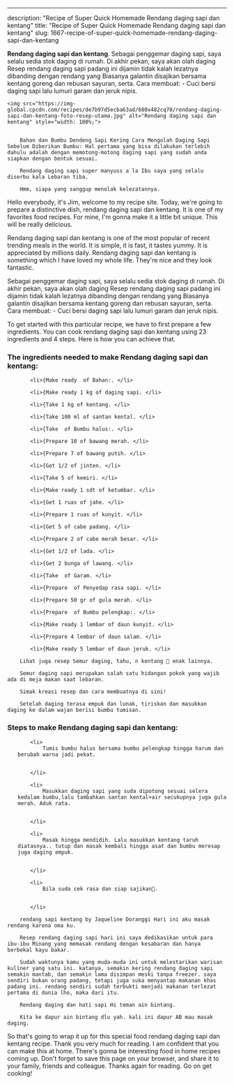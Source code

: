 ---
description: "Recipe of Super Quick Homemade Rendang daging sapi dan kentang"
title: "Recipe of Super Quick Homemade Rendang daging sapi dan kentang"
slug: 1667-recipe-of-super-quick-homemade-rendang-daging-sapi-dan-kentang

<p>
	<strong>Rendang daging sapi dan kentang</strong>. 
	Sebagai penggemar daging sapi, saya selalu sedia stok daging di rumah. Di akhir pekan, saya akan olah daging Resep rendang daging sapi padang ini dijamin tidak kalah lezatnya dibanding dengan rendang yang Biasanya galantin disajikan bersama kentang goreng dan rebusan sayuran, serta. Cara membuat: - Cuci bersi daging sapi lalu lumuri garam dan jeruk nipis.
</p>
<p>
	
	<img src="https://img-global.cpcdn.com/recipes/de7b97d5ecba63ad/680x482cq70/rendang-daging-sapi-dan-kentang-foto-resep-utama.jpg" alt="Rendang daging sapi dan kentang" style="width: 100%;">
	
	
		Bahan dan Bumbu Dendeng Sapi Kering Cara Mengolah Daging Sapi Sebelum Diberikan Bumbu: Hal pertama yang bisa dilakukan terlebih dahulu adalah dengan memotong-motong daging sapi yang sudah anda siapkan dengan bentuk sesuai.
	
		Rendang daging sapi super manyuss a la Ibu saya yang selalu diserbu kala Lebaran tiba.
	
		Hmm, siapa yang sanggup menolak kelezatannya.
	
</p>
<p>
	Hello everybody, it's Jim, welcome to my recipe site. Today, we're going to prepare a distinctive dish, rendang daging sapi dan kentang. It is one of my favorites food recipes. For mine, I'm gonna make it a little bit unique. This will be really delicious.
</p>
	
<p>
	Rendang daging sapi dan kentang is one of the most popular of recent trending meals in the world. It is simple, it is fast, it tastes yummy. It is appreciated by millions daily. Rendang daging sapi dan kentang is something which I have loved my whole life. They're nice and they look fantastic.
</p>
<p>
	Sebagai penggemar daging sapi, saya selalu sedia stok daging di rumah. Di akhir pekan, saya akan olah daging Resep rendang daging sapi padang ini dijamin tidak kalah lezatnya dibanding dengan rendang yang Biasanya galantin disajikan bersama kentang goreng dan rebusan sayuran, serta. Cara membuat: - Cuci bersi daging sapi lalu lumuri garam dan jeruk nipis.
</p>

<p>
To get started with this particular recipe, we have to first prepare a few ingredients. You can cook rendang daging sapi dan kentang using 23 ingredients and 4 steps. Here is how you can achieve that.
</p>

<h3>The ingredients needed to make Rendang daging sapi dan kentang:</h3>

<ol>
	
		<li>{Make ready  of Bahan:. </li>
	
		<li>{Make ready 1 kg of daging sapi. </li>
	
		<li>{Take 1 kg of kentang. </li>
	
		<li>{Take 100 ml of santan kental. </li>
	
		<li>{Take  of Bumbu halus:. </li>
	
		<li>{Prepare 10 of bawang merah. </li>
	
		<li>{Prepare 7 of bawang putih. </li>
	
		<li>{Get 1/2 of jinten. </li>
	
		<li>{Take 5 of kemiri. </li>
	
		<li>{Make ready 1 sdt of ketumbar. </li>
	
		<li>{Get 1 ruas of jahe. </li>
	
		<li>{Prepare 1 ruas of kunyit. </li>
	
		<li>{Get 5 of cabe padang. </li>
	
		<li>{Prepare 2 of cabe merah besar. </li>
	
		<li>{Get 1/2 of lada. </li>
	
		<li>{Get 2 bunga of lawang. </li>
	
		<li>{Take  of Garam. </li>
	
		<li>{Prepare  of Penyedap rasa sapi. </li>
	
		<li>{Prepare 50 gr of gula merah. </li>
	
		<li>{Prepare  of Bumbu pelengkap:. </li>
	
		<li>{Make ready 1 lembar of daun kunyit. </li>
	
		<li>{Prepare 4 lembar of daun salam. </li>
	
		<li>{Make ready 5 lembar of daun jeruk. </li>
	
</ol>
<p>
	
		Lihat juga resep Semur daging, tahu, n kentang 🤩 enak lainnya.
	
		Semur daging sapi merupakan salah satu hidangan pokok yang wajib ada di meja makan saat lebaran.
	
		Simak kreasi resep dan cara membuatnya di sini!
	
		Setelah daging terasa empuk dan lunak, tiriskan dan masukkan daging ke dalam wajan berisi bumbu tumisan.
	
</p>

<h3>Steps to make Rendang daging sapi dan kentang:</h3>

<ol>
	
		<li>
			Tumis bumbu halus bersama bumbu pelengkap hingga harum dan berubah warna jadi pekat.
			
			
		</li>
	
		<li>
			Masukkan daging sapi yang suda dipotong sesuai selera kedalam bumbu,lalu tambahkan santan kental+air secukupnya juga gula merah. Aduk rata.
			
			
		</li>
	
		<li>
			Masak hingga mendidih. Lalu masukkan kentang taruh diatasnya.. tutup dan masak kembali hingga asat dan bumbu meresap juga daging empuk.
			
			
		</li>
	
		<li>
			Bila suda cek rasa dan siap sajikan🤗.
			
			
		</li>
	
</ol>

<p>
	
		rendang sapi kentang by Jaqueline Doranggi Hari ini aku masak rendang karena oma ku.
	
		Resep rendang daging sapi hari ini saya dedikasikan untuk para ibu-ibu Minang yang memasak rendang dengan kesabaran dan hanya berbekal kayu bakar.
	
		Sudah waktunya kamu yang muda-muda ini untuk melestarikan warisan kuliner yang satu ini. katanya, semakin kering rendang daging sapi semakin mantab, dan semakin lama disimpan meski tanpa freezer. saya sendiri bukan orang padang, tetapi juga suka menyantap makanan khas padang ini. rendang sendiri sudah terbukti menjadi makanan terlezat pertama di dunia lho, maka dari itu.
	
		Rendang daging dan hati sapi Hi teman ain bintang.
	
		Kita ke dapur ain bintang dlu yah. kali ini dapur AB mau masak daging.
	
</p>

<p>
	So that's going to wrap it up for this special food rendang daging sapi dan kentang recipe. Thank you very much for reading. I am confident that you can make this at home. There's gonna be interesting food in home recipes coming up. Don't forget to save this page on your browser, and share it to your family, friends and colleague. Thanks again for reading. Go on get cooking!
</p>
